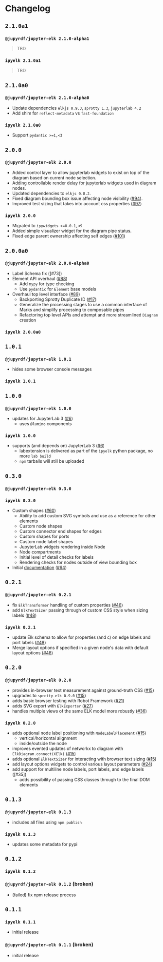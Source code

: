 # Changelog

## `2.1.0a1`

### `@jupyrdf/jupyter-elk 2.1.0-alpha1`

> TBD

### `ipyelk 2.1.0a1`

> TBD

## `2.1.0a0`

### `@jupyrdf/jupyter-elk 2.1.0-alpha0`

- Update dependencies `elkjs 0.9.3`, `sprotty 1.3`, `jupyterlab 4.2`
- Add shim for `reflect-metadata` vs `fast-foundation`

### `ipyelk 2.1.0a0`

- Support `pydantic >=1,<3`

## `2.0.0`

### `@jupyrdf/jupyter-elk 2.0.0`

- Added control layer to allow jupyterlab widgets to exist on top of the diagram based
  on current node selection.
- Adding controllable render delay for jupyterlab widgets used in diagram nodes.
- Updated dependencies to `elkjs 0.8.2`.
- Fixed diagram bounding box issue affecting node visibility ([#94]).
- Improved test sizing that takes into account css properties ([#97])

### `ipyelk 2.0.0`

- Migrated to `ipywidgets >=8.0.1,<9`
- Added simple visualizer widget for the diagram pipe status.
- Fixed edge parent ownership affecting self edges ([#101])

[#94]: https://github.com/jupyrdf/ipyelk/issues/94
[#97]: https://github.com/jupyrdf/ipyelk/issues/97
[#101]: https://github.com/jupyrdf/ipyelk/issues/101

## `2.0.0a0`

### `@jupyrdf/jupyter-elk 2.0.0-alpha0`

- Label Schema fix ([#73])
- Element API overhaul ([#88])
  - Add `mypy` for type checking
  - Use `pydantic` for `Element` base models
- Overhaul top level interface ([#89])
  - Backporting Sprotty Duplicate ID ([#17])
  - Generalize the processing stages to use a common interface of Marks and simplify
    processing to composable pipes
  - Refactoring top level APIs and attempt and more streamlined `Diagram` creation

[#17]: https://github.com/jupyrdf/ipyelk/issues/17
[#87]: https://github.com/jupyrdf/ipyelk/pull/87
[#88]: https://github.com/jupyrdf/ipyelk/pull/88
[#89]: https://github.com/jupyrdf/ipyelk/issues/89

### `ipyelk 2.0.0a0`

## `1.0.1`

### `@jupyrdf/jupyter-elk 1.0.1`

- hides some browser console messages

### `ipyelk 1.0.1`

## `1.0.0`

### `@jupyrdf/jupyter-elk 1.0.0`

- updates for JupyterLab 3 ([#6])
  - uses `@lumino` components

### `ipyelk 1.0.0`

- supports (and depends on) JupyterLab 3 ([#6])
  - labextension is delivered as part of the `ipyelk` python package, no more
    `lab build`
  - `npm` tarballs will still be uploaded

[#6]: https://github.com/jupyrdf/ipyelk/issues/6

## `0.3.0`

### `@jupyrdf/jupyter-elk 0.3.0`

### `ipyelk 0.3.0`

- Custom shapes ([#60])
  - Ability to add custom SVG symbols and use as a reference for other elements
  - Custom node shapes
  - Custom connector end shapes for edges
  - Custom shapes for ports
  - Custom node label shapes
  - JupyterLab widgets rendering inside Node
  - Node compartments
  - Initial level of detail checks for labels
  - Rendering checks for nodes outside of view bounding box
- Initial [documentation] ([#64])

[documentation]: https://ipyelk.readthedocs.org
[#60]: https://github.com/jupyrdf/ipyelk/pull/60
[#64]: https://github.com/jupyrdf/ipyelk/pull/64

## `0.2.1`

### `@jupyrdf/jupyter-elk 0.2.1`

- fix `ElkTransformer` handling of custom properties ([#46])
- add `ElkTextSizer` passing through of custom CSS style when sizing labels ([#48])

### `ipyelk 0.2.1`

- update Elk schema to allow for properties (and c) on edge labels and port labels
  ([#48])
- Merge layout options if specified in a given node's data with default layout options
  ([#48])

[#46]: https://github.com/jupyrdf/ipyelk/pull/46
[#48]: https://github.com/jupyrdf/ipyelk/pull/48

## `0.2.0`

### `@jupyrdf/jupyter-elk 0.2.0`

- provides in-browser text measurement against ground-truth CSS ([#15])
- upgrades to `sprotty-elk 0.9.0` ([#15])
- adds basic browser testing with Robot Framework ([#21])
- adds SVG export with `ElkExporter` ([#27])
- handles multiple views of the same ELK model more robustly ([#36])

### `ipyelk 0.2.0`

- adds optional node label positioning with `NodeLabelPlacement` ([#15])
  - vertical/horizontal alignment
  - inside/outside the node
- improves evented updates of networkx to diagram with `ElkDiagram.connect(XElk)`
  ([#15])
- adds optional `ElkTextSizer` for interacting with browser text sizing ([#15])
- add layout options widgets to control various layout parameters ([#24])
- add support for multiline node labels, port labels, and edge labels ([#35])
  - adds possibility of passing CSS classes through to the final DOM elements

[#15]: https://github.com/jupyrdf/ipyelk/pull/15
[#21]: https://github.com/jupyrdf/ipyelk/pull/21
[#24]: https://github.com/jupyrdf/ipyelk/pull/24
[#27]: https://github.com/jupyrdf/ipyelk/pull/27
[#34]: https://github.com/jupyrdf/ipyelk/pull/34
[#36]: https://github.com/jupyrdf/ipyelk/pull/36

## `0.1.3`

### `@jupyrdf/jupyter-elk 0.1.3`

- includes all files using `npm publish`

### `ipyelk 0.1.3`

- updates some metadata for pypi

## `0.1.2`

### `ipyelk 0.1.2`

### `@jupyrdf/jupyter-elk 0.1.2` (broken)

- (failed) fix npm release process

## `0.1.1`

### `ipyelk 0.1.1`

- initial release

### `@jupyrdf/jupyter-elk 0.1.1` (broken)

- initial release
